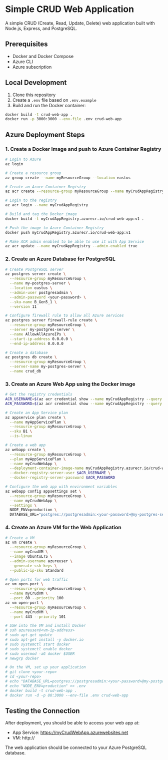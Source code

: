 # Simple CRUD Web Application

A simple CRUD (Create, Read, Update, Delete) web application built with Node.js, Express, and PostgreSQL.

## Prerequisites

- Docker and Docker Compose
- Azure CLI
- Azure subscription

## Local Development

1. Clone this repository
2. Create a `.env` file based on `.env.example`
3. Build and run the Docker container:

```bash
docker build -t crud-web-app .
docker run -p 3000:3000 --env-file .env crud-web-app
```

## Azure Deployment Steps

### 1. Create a Docker Image and push to Azure Container Registry

```bash
# Login to Azure
az login

# Create a resource group
az group create --name myResourceGroup --location eastus

# Create an Azure Container Registry
az acr create --resource-group myResourceGroup --name myCrudAppRegistry --sku Basic

# Login to the registry
az acr login --name myCrudAppRegistry

# Build and tag the Docker image
docker build -t myCrudAppRegistry.azurecr.io/crud-web-app:v1 .

# Push the image to Azure Container Registry
docker push myCrudAppRegistry.azurecr.io/crud-web-app:v1

# Make ACR admin enabled to be able to use it with App Service
az acr update --name myCrudAppRegistry --admin-enabled true
```

### 2. Create an Azure Database for PostgreSQL

```bash
# Create PostgreSQL server
az postgres server create \
  --resource-group myResourceGroup \
  --name my-postgres-server \
  --location eastus \
  --admin-user postgresadmin \
  --admin-password <your-password> \
  --sku-name B_Gen5_1 \
  --version 11

# Configure firewall rule to allow all Azure services
az postgres server firewall-rule create \
  --resource-group myResourceGroup \
  --server my-postgres-server \
  --name AllowAllAzureIPs \
  --start-ip-address 0.0.0.0 \
  --end-ip-address 0.0.0.0

# Create a database
az postgres db create \
  --resource-group myResourceGroup \
  --server-name my-postgres-server \
  --name crud_db
```

### 3. Create an Azure Web App using the Docker image

```bash
# Get the registry credentials
ACR_USERNAME=$(az acr credential show --name myCrudAppRegistry --query username --output tsv)
ACR_PASSWORD=$(az acr credential show --name myCrudAppRegistry --query passwords[0].value --output tsv)

# Create an App Service plan
az appservice plan create \
  --name myAppServicePlan \
  --resource-group myResourceGroup \
  --sku B1 \
  --is-linux

# Create a web app
az webapp create \
  --resource-group myResourceGroup \
  --plan myAppServicePlan \
  --name myCrudWebApp \
  --deployment-container-image-name myCrudAppRegistry.azurecr.io/crud-web-app:v1 \
  --docker-registry-server-user $ACR_USERNAME \
  --docker-registry-server-password $ACR_PASSWORD

# Configure the web app with environment variables
az webapp config appsettings set \
  --resource-group myResourceGroup \
  --name myCrudWebApp \
  --settings \
  NODE_ENV=production \
  DATABASE_URL="postgres://postgresadmin:<your-password>@my-postgres-server.postgres.database.azure.com:5432/crud_db?sslmode=require"
```

### 4. Create an Azure VM for the Web Application

```bash
# Create a VM
az vm create \
  --resource-group myResourceGroup \
  --name myCrudVM \
  --image UbuntuLTS \
  --admin-username azureuser \
  --generate-ssh-keys \
  --public-ip-sku Standard

# Open ports for web traffic
az vm open-port \
  --resource-group myResourceGroup \
  --name myCrudVM \
  --port 80 --priority 100
az vm open-port \
  --resource-group myResourceGroup \
  --name myCrudVM \
  --port 443 --priority 101

# SSH into the VM and install Docker
# ssh azureuser@<vm-ip-address>
# sudo apt-get update
# sudo apt-get install -y docker.io
# sudo systemctl start docker
# sudo systemctl enable docker
# sudo usermod -aG docker $USER
# newgrp docker

# On the VM, set up your application
# git clone <your-repo>
# cd <your-repo>
# echo "DATABASE_URL=postgres://postgresadmin:<your-password>@my-postgres-server.postgres.database.azure.com:5432/crud_db?sslmode=require" > .env
# echo "NODE_ENV=production" >> .env
# docker build -t crud-web-app .
# docker run -d -p 80:3000 --env-file .env crud-web-app
```

## Testing the Connection

After deployment, you should be able to access your web app at:
- App Service: https://myCrudWebApp.azurewebsites.net
- VM: http://<vm-ip-address>

The web application should be connected to your Azure PostgreSQL database. 
